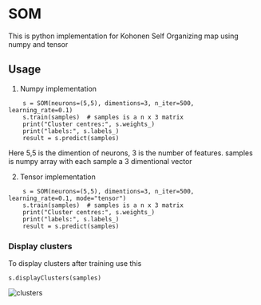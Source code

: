 # SOM
This is python implementation for Kohonen Self Organizing map using numpy and tensor

## Usage

1. Numpy implementation
```
    s = SOM(neurons=(5,5), dimentions=3, n_iter=500, learning_rate=0.1)
    s.train(samples)  # samples is a n x 3 matrix
    print("Cluster centres:", s.weights_)
    print("labels:", s.labels_)
    result = s.predict(samples)
```
Here 5,5 is the dimention of neurons, 3 is the number of features. samples is numpy array with each sample a 3 dimentional vector

2. Tensor implementation

```
    s = SOM(neurons=(5,5), dimentions=3, n_iter=500, learning_rate=0.1, mode="tensor")
    s.train(samples)  # samples is a n x 3 matrix
    print("Cluster centres:", s.weights_)
    print("labels:", s.labels_)
    result = s.predict(samples)
```

### Display clusters
To display clusters after training use this

```s.displayClusters(samples)```


![clusters](https://image.ibb.co/hS4uCH/figure_3.png "Clusters")
